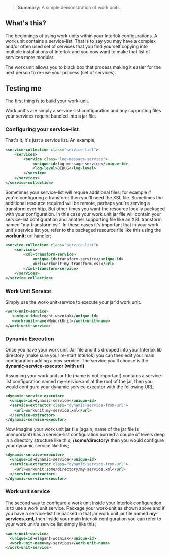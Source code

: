 > **Summary:** A simple demonstration of work units

## What's this? ##

The beginnings of using work units within your Interlok configurations.
A work unit contains a service-list.  That is to say you may have a complex and/or often used set of services that you find yourself copying into multiple installations of Interlok and you now want to make that list of services more modular.

The work unit allows you to black box that process making it easier for the next person to re-use your process (set of services).

## Testing me ##

The first thing is to build your work-unit.

Work unit's are simply a service-list configuration and any supporting files your services require bundled into a jar file. 

### Configuring your service-list ###

That's it, it's just a service list.  An example;

```xml
<service-collection class="service-list">
	<services>
		<service class="log-message-service">
			<unique-id>log-message-service</unique-id>
			<log-level>DEBUG</log-level>
		</service>
	</services>
</service-collection>
```

Sometimes your service-list will require additional files; for example if you're configuring a transform then you'll need the XSL file.  Sometimes the additional resource required will be remote, perhaps you're serving a transform over http.  But other times you want the resource locally packaged with your configuration.  In this case your work unit jar file will contain your service-list configuration and another supporting file like an XSL transform named "my-transform.xsl".  In these cases it's important that in your work unit's service list you refer to the packaged resource file like this using the __workunit:__ url handler;

```xml
<service-collection class="service-list">
	<services>
		<xml-transform-service>
			<unique-id>transform-service</unique-id>
			<url>workunit:my-transform.xsl</url>
		</xml-transform-service>
	</services>
</service-collection>
``` 

### Work Unit Service ###

Simply use the work-unit-service to execute your jar'd work unit.

```xml
<work-unit-service>
   <unique-id>elegant-wozniak</unique-id>
   <work-unit-name>MyWorkUnit</work-unit-name>
</work-unit-service>
```

### Dynamic Execution ###

Once you have your work unit Jar file and it's dropped into your Interlok lib directory (make sure your re-start Interlok) you can then edit your main configuration adding a new service.  The service you'll choose is the __dynamic-service-executor (with url)__. 

Assuming your work unit jar file (name is not important) contains a service-list configuration named my-service.xml at the root of the jar, then you would configure your dynamic service executor with the following URL;
```xml
<dynamic-service-executor>
  <unique-id>dynamic-service</unique-id>
  <service-extractor class="dynamic-service-from-url">
    <url>workunit:my-service.xml</url>
  </service-extractor>
</dynamic-service-executor>
```

Now imagine your work unit jar file (again, name of the jar file is unimportant) has a service-list configuration burried a couple of levels deep in a directory structure like this; __/some/directory/__ then you would configure your dynamic service like this;
```xml
<dynamic-service-executor>
  <unique-id>dynamic-service</unique-id>
  <service-extractor class="dynamic-service-from-url">
    <url>workunit:some/directory/my-service.xml</url>
  </service-extractor>
</dynamic-service-executor>
```

### Work unit service ###

The second way to configure a work unit inside your Interlok configuration is to use a work unit service.
Package your work-unit as shown above and if you have a service-list file packed in that jar work unit jar file named __my-services.xml__, then inside your main Interlok configuration you can refer to your work unit's service list simply like this;
```xml
<work-unit-service>
  <unique-id>elegant-wozniak</unique-id>
  <work-unit-name>my-services</work-unit-name>
</work-unit-service>
```
